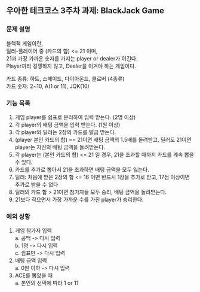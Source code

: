## 우아한 테크코스 3주차 과제: BlackJack Game

### 문제 설명
블랙잭 게임이란,   
딜러-플레이어 중 (카드의 합) <= 21 이며,  
21과 가장 가까운 숫자를 가지는 player or dealer가 이긴다.   
Player끼리 경쟁하지 않고, Dealer을 이겨야 하는 게임이다.   

카드 종류: 하트, 스페이드, 다이아몬드, 클로버 (4종류)   
카드 숫자: 2~10, A(1 or 11), JQK(10)

### 기능 목록
1. 게임 player를 쉼표로 분리하여 입력 받는다. (2명 이상)  
2. 각 player의 배팅 금액을 입력 받는다. (1원 이상) 
3. 각 player와 딜러는 2장의 카드를 발급 받는다. 
4. (player 본인 카드의 합) == 21이면 배팅 금액의 1.5배를 돌려받고, 딜러도 21이면 player는 자신의 배팅 금액을 돌려받는다.
5. 각 player는 (본인 카드의 합) <= 21 일 경우, 21을 초과할 때까지 카드를 계속 뽑을 수 있다.
6. 카드를 추가로 뽑아서 21을 초과하면 배팅 금액을 모두 잃는다.
7. 딜러: 처음에 받은 2장의 합 <= 16 이면 반드시 1장을 추가로 받고, 17점 이상이면 추가로 받을 수 없다
8. 딜러의 카드 합 > 21이면 참가자들 모두 승리, 배팅 금액을 돌려받는다. 
9. 21보다 작으면서 가장 가까운 수를 가진 player가 승리한다.


### 예외 상황
1. 게임 참가자 입력  
  a. 공백 -> 다시 입력  
  b. 1명 -> 다시 입력  
  c. 쉼표만 -> 다시 입력  
2. 배팅 금액 입력  
  a. 0원 이하 -> 다시 입력    
3. ACE를 뽑았을 때   
  a. 본인의 선택에 따라 1 or 11  
